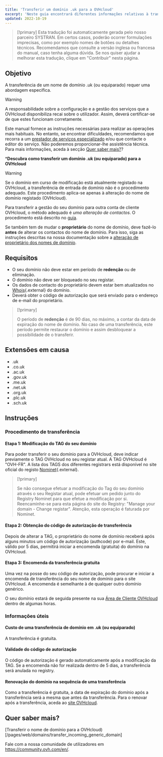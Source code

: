 ```yaml
---
title: 'Transferir um domínio .uk para a OVHcloud'
excerpt: 'Neste guia encontrará diferentes informações relativas à transferência de um nome de domínio .uk ou equiparado para a OVHcloud'
updated: 2022-10-19
---
```


> [!primary]
> Esta tradução foi automaticamente gerada pelo nosso parceiro SYSTRAN. Em certos casos, poderão ocorrer formulações imprecisas, como por exemplo nomes de botões ou detalhes técnicos. Recomendamos que consulte a versão inglesa ou francesa do manual, caso tenha alguma dúvida. Se nos quiser ajudar a melhorar esta tradução, clique em "Contribuir" nesta página.
>

## Objetivo

A transferência de um nome de domínio .uk (ou equiparado) requer uma abordagem específica.

> [!warning]
>
> A responsabilidade sobre a configuração e a gestão dos serviços que a OVHcloud disponibiliza recai sobre o utilizador. Assim, deverá certificar-se de que estes funcionam corretamente.
>
> Este manual fornece as instruções necessárias para realizar as operações mais habituais. No entanto, se encontrar dificuldades, recomendamos que recorra a um [prestador de serviços especializado](https://partner.ovhcloud.com/pt/directory/) e/ou que contacte o editor do serviço. Não poderemos proporcionar-lhe assistência técnica. Para mais informações, aceda à secção [Quer saber mais?](#gofurther)?
>

***Descubra como transferir um domínio .uk (ou equiparado) para a OVHcloud**

> [!warning]
>
> Se o domínio em curso de modificação está atualmente registado na OVHcloud, a transferência de entrada de domínio não é o procedimento adequado. Este procedimento aplica-se apenas à alteração do nome de domínio registado (OVHcloud).
>
> Para transferir a gestão do seu domínio para outra conta de cliente OVHcloud, o método adequado é *uma alteração de contactos*. O procedimento está descrito no [guia](/pages/account_and_service_management/account_information/managing_contacts).
>
> Se também tem de mudar o **proprietário** do nome de domínio, deve fazê-lo **antes** de alterar os contactos do nome de domínio. Para isso, siga as instruções descritas na nossa documentação sobre a [alteração de proprietário dos nomes de domínio](/pages/web_cloud/domains/trade_domain).
>

## Requisitos

- O seu domínio não deve estar em período de **redenção** ou de eliminação.
- O domínio não deve ser bloqueado no seu registar. 
- Os dados de contacto do proprietário devem estar bem atualizados no [Whois](https://www.nominet.uk/whois/){.external} do domínio.
- Deverá obter o código de autorização que será enviado para o endereço de e-mail do proprietário.

> [!primary]
>
> O período de **redenção** é de 90 dias, no máximo, a contar da data de expiração do nome de domínio. No caso de uma transferência, este período permite restaurar o domínio e assim desbloquear a possibilidade de o transferir.

## Extensões em causa

- .uk
- .co.uk
- .ac.uk
- .gov.uk
- .me.uk
- .net.uk
- .org.uk
- .plc.uk
- .sch.uk

## Instruções

### Procedimento de transferência

#### Etapa 1: Modificação do TAG do seu domínio

Para poder transferir o seu domínio para a OVHcloud, deve indicar previamente o TAG OVHcloud no seu registar atual. A TAG OVHcloud é "OVH-FR". A lista dos TAGS dos diferentes registrars está disponível no site oficial do registo [Nominet](https://registrars.nominet.uk/uk-namespace/registrar-agreement/list-of-registrars/){.external}.

> [!primary]
>
> Se não consegue efetuar a modificação do Tag do seu domínio através
> o seu Registar atual, pode efetuar um pedido junto do Registry
> Nominet para que efetue a modificação por si.
> Reencaminhe-se para esta página do site do Registry: "Manage your domain - Change registar".
> Atenção, esta operação é faturada por Nominet.
>

#### Etapa 2: Obtenção do código de autorização de transferência

Depois de alterar a TAG, o proprietário do nome de domínio receberá após alguns minutos um código de autorização (authcode) por e-mail. Este, válido por 5 dias, permitirá iniciar a encomenda (gratuita) do domínio na OVHcloud.

#### Etapa 3: Encomenda da transferência gratuita

Uma vez na posse do seu código de autorização, pode procurar e iniciar a encomenda de transferência do seu nome de domínio para o site OVHcloud. A encomenda é semelhante à de qualquer outro domínio genérico.

O seu domínio estará de seguida presente na sua [Área de Cliente OVHcloud](https://www.ovh.com/auth/?action=gotomanager&from=https://www.ovh.pt/&ovhSubsidiary=pt) dentro de algumas horas.

### Informações úteis

#### Custo de uma transferência de domínio em .uk (ou equiparado)

A transferência é gratuita.

#### Validade do código de autorização

O código de autorização é gerado automaticamente após a modificação da TAG. Se a encomenda não for realizada dentro de 5 dias, a transferência será anulada no registry.

#### Renovação do domínio na sequência de uma transferência

Como a transferência é gratuita, a data de expiração do domínio após a transferência será a mesma que antes da transferência. Para o renovar após a transferência, aceda ao [site OVHcloud](https://www.ovh.co.uk/cgi-bin/order/renew.cgi).

## Quer saber mais? <a name="gofurther"></a>

[Transferir o nome de domínio para a OVHcloud)[/pages/web/domains/transfer_incoming_generic_domain]

Fale com a nossa comunidade de utilizadores em <https://community.ovh.com/en/>.
